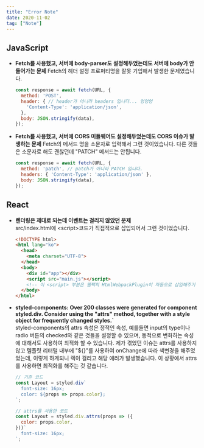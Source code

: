 ```yaml
---
title: "Error Note"
date: 2020-11-02
tag: ["Note"]
---
```


## JavaScript

- **Fetch를 사용했고, 서버에 body-parser도 설정해두었는데도 서버에 body가 안들어가는 문제**
  Fetch의 헤더 설정 프로퍼티명을 잘못 기입해서 발생한 문제였습니다.

  ```js
  const response = await fetch(URL, {
    method: 'POST',
    header: { // header가 아니라 headers 입니다... 엉엉엉
      'Content-Type': 'application/json',
    },
    body: JSON.stringify(data),
  });
  ```

- **Fetch를 사용했고, 서버에 CORS 미들웨어도 설정해두었는데도 CORS 이슈가 발생하는 문제**
  Fetch의 메서드 명을 소문자로 입력해서 그런 것이었습니다. 다른 것들은 소문자로 해도 괜찮던데 "PATCH" 메서드는 안됩니다.

  ```js
  const response = await fetch(URL, {
    method: 'patch', // patch가 아니라 PATCH 입니다.
    headers: { 'Content-Type': 'application/json' },
    body: JSON.stringify(data),
  });
  ```

## React

- **렌더링은 제대로 되는데 이벤트는 걸리지 않았던 문제**  
  src/index.html에 \<script\>코드가 직접적으로 삽입되어서 그런 것이었습니다.

    ```html
    <!DOCTYPE html>
    <html lang="ko">
      <head>
        <meta charset="UTF-8">
      </head>
      <body>
        <div id="app"></div>
        <script src="main.js"></script>
        <!-- 이 <script> 부분은 웹팩의 HtmlWebpackPlugin이 자동으로 삽입해주기 때문에 없어야 함 -->
      </body>
    </html>
    ```

- **styled-components: Over 200 classes were generated for component styled.div. Consider using the "attrs" method, together with a style object for frequently changed styles.`**  
  styled-components의 attrs 속성은 정적인 속성, 예를들면 input의 type이나 radio 버튼의 checked와 같은 것들을 설정할 수 있으며, 동적으로 변화하는 속성에 대해서도 사용하여 최적화 할 수 있습니다. 제가 겪었던 이슈는 attrs를 사용하지 않고 템플릿 리터럴 내부에 "${}"를 사용하여 onChange에 따라 색변경을 해주었었는데, 이렇게 하게되니 렉이 걸리고 해당 에러가 발생했습니다. 이 상황에서 attrs를 사용하면 최적화를 해주는 것 같습니다.

    ```js
    // 기존 코드
    const Layout = styled.div`
      font-size: 16px;
      color: ${props => props.color};
    `;

    // attrs를 사용한 코드
    const Layout = styled.div.attrs(props => ({
      color: props.color,
    }))`
      font-size: 16px;
    `;
    ```
